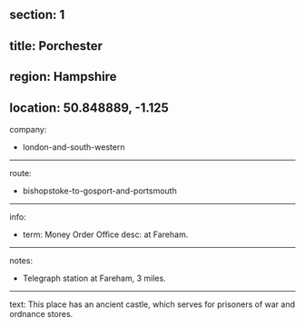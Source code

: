 ﻿section: 1
----
title: Porchester
----
region: Hampshire
----
location: 50.848889, -1.125
----
company:
- london-and-south-western
----
route:
- bishopstoke-to-gosport-and-portsmouth
----
info:
- term: Money Order Office
  desc: at Fareham.
----
notes:
- Telegraph station at Fareham, 3 miles.
----
text: This place has an ancient castle, which serves for prisoners of war and ordnance stores.
